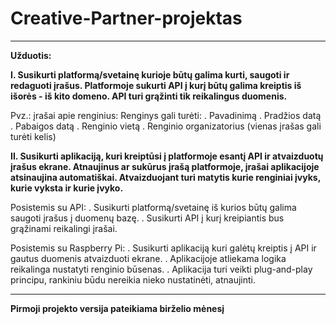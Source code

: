 # Creative-Partner-projektas

---
**Užduotis:**

**I. Susikurti platformą/svetainę kurioje būtų galima kurti, saugoti ir redaguoti įrašus. Platformoje
sukurti API į kurį būtų galima kreiptis iš išorės - iš kito domeno. API turi grąžinti tik reikalingus
duomenis.**

Pvz.: įrašai apie renginius:
Renginys gali turėti:
. Pavadinimą
. Pradžios datą
. Pabaigos datą
. Renginio vietą
. Renginio organizatorius (vienas įrašas gali turėti kelis)

**II. Susikurti aplikaciją, kuri kreiptūsi į platformoje esantį API ir atvaizduotų įrašus ekrane.
Atnaujinus ar sukūrus įrašą platformoje, įrašai aplikacijoje atsinaujina automatiškai.
Atvaizduojant turi matytis kurie renginiai įvyks, kurie vyksta ir kurie įvyko.**

Posistemis su API:
. Susikurti platformą/svetainę iš kurios būtų galima saugoti įrašus į duomenų bazę.
. Susikurti API į kurį kreipiantis bus grąžinami reikalingi įrašai.

Posistemis su Raspberry Pi:
. Susikurti aplikaciją kuri galėtų kreiptis į API ir gautus duomenis atvaizduoti ekrane.
. Aplikacijoje atliekama logika reikalinga nustatyti renginio būsenas.
. Aplikacija turi veikti plug-and-play principu, rankiniu būdu nereikia nieko nustatinėti,
atnaujinti.

---

**Pirmoji projekto versija pateikiama birželio mėnesį**